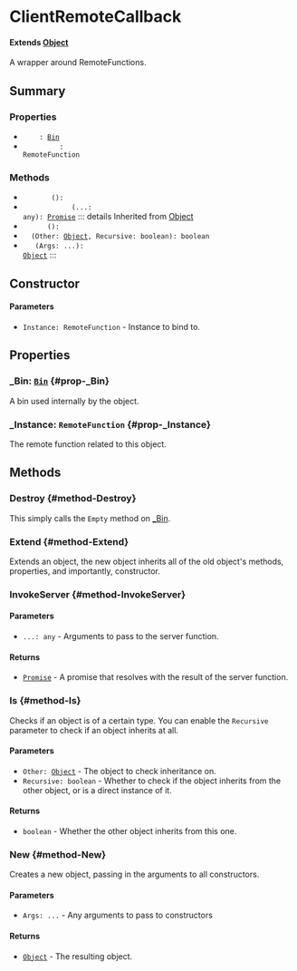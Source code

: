 # ClientRemoteCallback
#### Extends [Object](./Object)
A wrapper around RemoteFunctions.

## Summary
### Properties
- <code><a style="color:white" href="#prop-_Bin">_Bin</a>: [Bin](/api/bin)</code>
- <code><a style="color:white" href="#prop-_Instance">_Instance</a>: RemoteFunction</code>
### Methods
- <code><a style="color:white" href="#method-Destroy">Destroy</a>(): </code>
- <code><a style="color:white" href="#method-InvokeServer">InvokeServer</a>(...: any): [Promise](/api/promise)</code>
::: details Inherited from [Object](./Object)
- <code><a style="color:white" href="#method-Extend">Extend</a>(): </code>
- <code><a style="color:white" href="#method-Is">Is</a>(Other: [Object](/api/object), Recursive: boolean): boolean</code>
- <code><a style="color:white" href="#method-New">New</a>(Args: ...): [Object](/api/object)</code>
:::
## Constructor

#### Parameters
- <code>Instance: RemoteFunction</code> - Instance to bind to.
## Properties
### _Bin: <code>[Bin](/api/bin)</code> {#prop-_Bin}
A bin used internally by the object.

### _Instance: <code>RemoteFunction</code> {#prop-_Instance}
The remote function related to this object.

## Methods
### Destroy {#method-Destroy}
This simply calls the `Empty` method on [_Bin](#prop-_Bin).

### Extend {#method-Extend}
Extends an object, the new object inherits all of the old object's
methods, properties, and importantly, constructor.

### InvokeServer {#method-InvokeServer}

#### Parameters
- <code>...: any</code> - Arguments to pass to the server function.
#### Returns
- <code>[Promise](/api/promise)</code> - A promise that resolves with the result of the server function.
### Is {#method-Is}
Checks if an object is of a certain type. You can enable the
`Recursive` parameter to check if an object inherits at all.

#### Parameters
- <code>Other: [Object](/api/object)</code> - The object to check inheritance on.
- <code>Recursive: boolean</code> - Whether to check if the object inherits from the other object, or is a direct instance of it.
#### Returns
- <code>boolean</code> - Whether the other object inherits from this one.
### New {#method-New}
Creates a new object, passing in the arguments to all constructors.

#### Parameters
- <code>Args: ...</code> - Any arguments to pass to constructors
#### Returns
- <code>[Object](/api/object)</code> - The resulting object.
